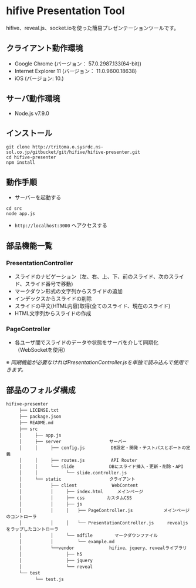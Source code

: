 hifive Presentation Tool
===============
hifive、reveal.js、socket.ioを使った簡易プレゼンテーションツールです。

## クライアント動作環境
* Google Chrome (バージョン： 57.0.2987.133(64-bit))  
* Internet Explorer 11 (バージョン： 11.0.9600.18638)  
* iOS (バージョン: 10.)

## サーバ動作環境
* Node.js v7.9.0

## インストール
```
git clone http://tritoma.o.sysrdc.ns-sol.co.jp/gitbucket/git/hifive/hifive-presenter.git  
cd hifive-presenter  
npm install  
```

## 動作手順  

* サーバーを起動する  

```
cd src  
node app.js  
```

* `http://localhost:3000` へアクセスする

## 部品機能一覧

### PresentationController  

* スライドのナビゲーション（左、右、上、下、前のスライド、次のスライド、スライド番号で移動)  
* マークダウン形式の文字列からスライドの追加  
* インデックスからスライドの削除  
* スライドの平文(HTML内容)取得(全てのスライド、現在のスライド)  
* HTML文字列からスライドの作成

### PageController

* 各ユーザ間でスライドのデータや状態をサーバを介して同期化（WebSocketを使用）  

※ *同期機能が必要なければPresentationController.jsを単独で読み込んで使用できます。*  

## 部品のフォルダ構成

```
hifive-presenter  
　　　├── LICENSE.txt
　　　├── package.json  
　　　├── README.md  
　　　├── src  
　　　│　　　├── app.js  
　　　│　　　├── server　　　　　　　　　　　サーバー  
　　　│　　　│　　　├── config.js　　　　　　DB設定・開発・テストパスとポートの定義  
　　　│　　　│　　　├── routes.js　　　　　　API Router  
　　　│　　　│　　　└── slide　　　　　　　　DBにスライド挿入・更新・削除・API  
　　　│　　　│　　　　　　 └── slide.controller.js  
　　　│　　　└── static　　　　　　　　　　　クライアント  
　　　│　　　　　　 ├── client　　　　　　　　WebContent  
　　　│　　　　　　 │　　　├── index.html  　　メインページ  
　　　│　　　　　　 │　　　├── css　　　　　カスタムCSS  
　　　│　　　　　　 │　　　├── js  
　　　│　　　　　　 │　　　│　　├── PageController.js　　　　　　　メインページのコントローラ  
　　　│　　　　　　 │　　　│　　└── PresentationController.js　　　revealjsをラップしたコントローラ  
　　　│　　　　　　 │　　　└── mdfile　　　　　マークダウンファイル  
　　　│　　　　　　 │　　　　　 └── example.md  
　　　│　　　　　　 └──vendor　　　　　　　　hifive、jquery、revealライブラリ  
　　　│　　　　　　　　　  ├── h5  
　　　│　　　　　　　　　  ├── jquery  
　　　│　　　　　　　　　  └── reveal  
　　　└── test  
　　　　　　 └── test.js
```